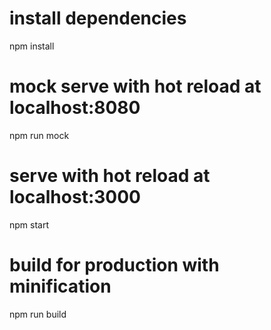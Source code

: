 # install dependencies
npm install

# mock serve with hot reload at localhost:8080
npm run mock

# serve with hot reload at localhost:3000
npm start

# build for production with minification
npm run build